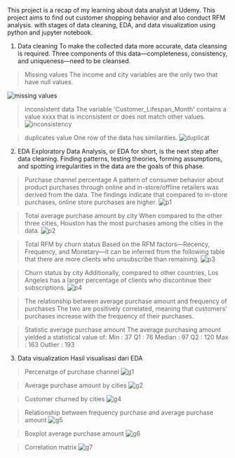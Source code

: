 This project is a recap of my learning about data analyst at Udemy. 
This project aims to find out customer shopping behavior and also conduct RFM analysis. 
with stages of data cleaning, EDA, and data visualization using python and jupyter notebook.


1.	Data cleaning
    To make the collected data more accurate, data cleansing is required.
  	Three components of this data—completeness, consistency, and uniqueness—need to be cleansed.
  	
> Missing values
The income and city variables are the only two that have null values.



![missing values](https://github.com/user-attachments/assets/54c85e46-8408-44b3-a4de-a5c8b8235fd9)

> inconsistent data
The variable 'Customer_Lifespan_Month' contains a value xxxx that is inconsistent or does not match other values.
![inconsistency](https://github.com/user-attachments/assets/932d0ab1-3cf7-4f85-9dfe-882970382f5c)

> duplicates value
One row of the data has similarities.
![duplicat](https://github.com/user-attachments/assets/7dd71559-ba4b-4b37-912f-2a25321ec16b)     


2.	EDA
    Exploratory Data Analysis, or EDA for short, is the next step after data cleaning.
  	Finding patterns, testing theories, forming assumptions, and spotting irregularities in the data are the goals of this phase.
	
> Purchase channel percentage
A pattern of consumer behavior about product purchases through online and in-store/offline retailers was derived from the data.
The findings indicate that compared to in-store purchases, online store purchases are higher.
![p1](https://github.com/user-attachments/assets/6e88589c-8986-4196-bce1-a5bae852c8ab)

> Total average purchase amount by city
When compared to the other three cities, Houston has the most purchases among the cities in the data.
 ![p2](https://github.com/user-attachments/assets/e3c83f56-0724-4c15-9de1-c9ca8dcf2714)

> Total RFM by churn status
Based on the RFM factors—Recency, Frequency, and Monetary—it can be inferred from the following table
that there are more clients who unsubscribe than remaining.
 ![p3](https://github.com/user-attachments/assets/d44b3da6-b5b7-4173-8474-3f1f7005e944)

> Churn status by city
Additionally, compared to other countries, Los Angeles has a larger percentage of clients who discontinue their subscriptions.
 ![p4](https://github.com/user-attachments/assets/7b2091b1-fa7f-4b75-988e-9d2513575f90)

> The relationship between average purchase amount and frequency of purchases
The two are positively correlated, meaning that customers' purchases increase with the frequency of their purchases.

> Statistic average purchase amount
The average purchasing amount yielded a statistical value of:
 Min : 37
 Q1 : 76
 Median : 97
 Q2 : 120
 Max : 163
 Outlier : 193 

3.	Data visualization
Hasil visualisasi dari EDA

> Percenatge of purchase channel
![g1](https://github.com/user-attachments/assets/bbe06bc0-5be5-45a1-baa1-04c219b5d0e9)

> Average purchase amount by cities
![g2](https://github.com/user-attachments/assets/115059bf-febc-4019-83bc-2d6e2fe7f5b0)

>  Customer churned by cities
![g4](https://github.com/user-attachments/assets/eabaf1f2-eb9a-472c-a504-9e096ceb87f8)

> Relationship between frequency purchase and average purchase amount
![g5](https://github.com/user-attachments/assets/c4d01532-6e35-42a2-9a2d-6422788ff6e7)

> Boxplot average purchase amount
![g6](https://github.com/user-attachments/assets/1457804a-362c-4ffb-bac9-9b15d2de4e70)

> Correlation matrix
![g7](https://github.com/user-attachments/assets/fd55e942-7ec9-4e5d-96b4-7f29c7fba9c4)

